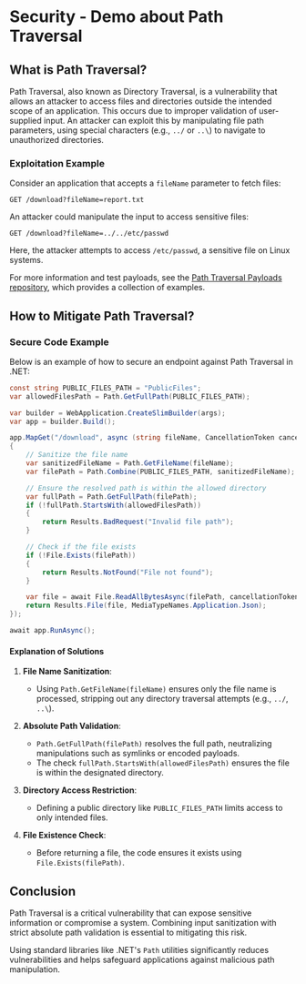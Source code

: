 # Security - Demo about Path Traversal

## What is Path Traversal?

Path Traversal, also known as Directory Traversal, is a vulnerability that allows an attacker to access files and directories outside the intended scope of an application. This occurs due to improper validation of user-supplied input. An attacker can exploit this by manipulating file path parameters, using special characters (e.g., `../` or `..\`) to navigate to unauthorized directories.


### Exploitation Example

Consider an application that accepts a `fileName` parameter to fetch files:
```
GET /download?fileName=report.txt
```

An attacker could manipulate the input to access sensitive files:
```
GET /download?fileName=../../etc/passwd
```

Here, the attacker attempts to access `/etc/passwd`, a sensitive file on Linux systems.

For more information and test payloads, see the [Path Traversal Payloads repository](https://github.com/vulnerablesite/Path-transversal-payloads), which provides a collection of examples.


## How to Mitigate Path Traversal?

### Secure Code Example

Below is an example of how to secure an endpoint against Path Traversal in .NET:

```csharp
const string PUBLIC_FILES_PATH = "PublicFiles";
var allowedFilesPath = Path.GetFullPath(PUBLIC_FILES_PATH);

var builder = WebApplication.CreateSlimBuilder(args);
var app = builder.Build();

app.MapGet("/download", async (string fileName, CancellationToken cancellationToken) =>
{
    // Sanitize the file name
    var sanitizedFileName = Path.GetFileName(fileName);
    var filePath = Path.Combine(PUBLIC_FILES_PATH, sanitizedFileName);

    // Ensure the resolved path is within the allowed directory
    var fullPath = Path.GetFullPath(filePath);
    if (!fullPath.StartsWith(allowedFilesPath))
    {
        return Results.BadRequest("Invalid file path");
    }

    // Check if the file exists
    if (!File.Exists(filePath))
    {
        return Results.NotFound("File not found");
    }

    var file = await File.ReadAllBytesAsync(filePath, cancellationToken);
    return Results.File(file, MediaTypeNames.Application.Json);
});

await app.RunAsync();
```

#### Explanation of Solutions

1. **File Name Sanitization**:
   - Using `Path.GetFileName(fileName)` ensures only the file name is processed, stripping out any directory traversal attempts (e.g., `../`, `..\`).

2. **Absolute Path Validation**:
   - `Path.GetFullPath(filePath)` resolves the full path, neutralizing manipulations such as symlinks or encoded payloads.
   - The check `fullPath.StartsWith(allowedFilesPath)` ensures the file is within the designated directory.

3. **Directory Access Restriction**:
   - Defining a public directory like `PUBLIC_FILES_PATH` limits access to only intended files.

4. **File Existence Check**:
   - Before returning a file, the code ensures it exists using `File.Exists(filePath)`.


## Conclusion

Path Traversal is a critical vulnerability that can expose sensitive information or compromise a system. Combining input sanitization with strict absolute path validation is essential to mitigating this risk.

Using standard libraries like .NET's `Path` utilities significantly reduces vulnerabilities and helps safeguard applications against malicious path manipulation.
